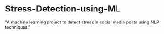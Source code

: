 # Stress-Detection-using-ML
 "A machine learning project to detect stress in social media posts using NLP techniques."

